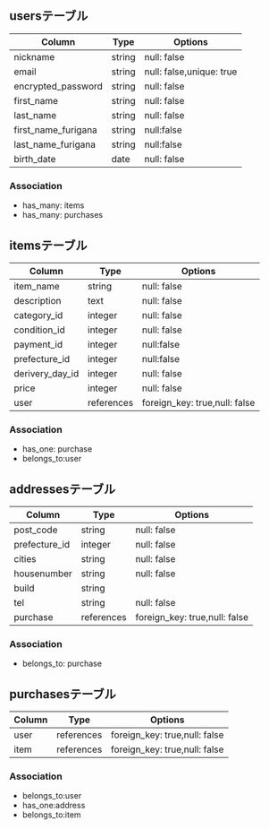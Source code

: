 ## usersテーブル

|Column         |Type      |Options     |
|---------------|----------|------------|
|nickname       |string    |null: false |
|email          |string    |null: false,unique: true |
|encrypted_password |string    |null: false |
|first_name     |string    |null: false |
|last_name      |string    |null: false |
|first_name_furigana |string   |null:false |
|last_name_furigana |string    |null:false |
|birth_date    |date    |null: false |

### Association
- has_many: items
- has_many: purchases

## itemsテーブル

|Column         |Type      |Options     |
|---------------|----------|------------|
|item_name      |string    |null: false |
|description    |text      |null: false |
|category_id    |integer   |null: false |
|condition_id   |integer   |null: false |
|payment_id     |integer   |null:false  |
|prefecture_id  |integer   |null:false  |
|derivery_day_id|integer   |null: false |
|price          |integer   |null: false |
|user           |references|foreign_key: true,null: false|

### Association
- has_one: purchase
- belongs_to:user

## addressesテーブル

|Column         |Type      |Options     |
|---------------|----------|------------|
|post_code      |string    |null: false |
|prefecture_id  |integer   |null: false |
|cities         |string    |null: false |
|housenumber    |string    |null: false |
|build          |string    |
|tel            |string    |null: false |
|purchase       |references |foreign_key: true,null: false|

### Association
- belongs_to: purchase

## purchasesテーブル

|Column         |Type      |Options          |
|---------------|----------|-----------------|
|user           |references|foreign_key: true,null: false|
|item           |references|foreign_key: true,null: false|

### Association
- belongs_to:user
- has_one:address
- belongs_to:item

